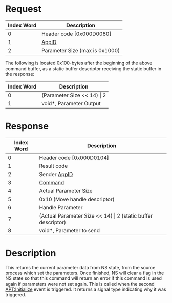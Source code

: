 # Request

| Index Word | Description                                    |
|------------|------------------------------------------------|
| 0          | Header code \[0x000D0080\]                     |
| 1          | [AppID](NS_and_APT_Services#AppIDs "wikilink") |
| 2          | Parameter Size (max is 0x1000)                 |

The following is located 0x100-bytes after the beginning of the above
command buffer, as a static buffer descriptor receiving the static
buffer in the response:

| Index Word | Description                   |
|------------|-------------------------------|
| 0          | (Parameter Size \<\< 14) \| 2 |
| 1          | void\*, Parameter Output      |

# Response

| Index Word | Description                                                     |
|------------|-----------------------------------------------------------------|
| 0          | Header code \[0x000D0104\]                                      |
| 1          | Result code                                                     |
| 2          | Sender [AppID](NS_and_APT_Services#AppIDs "wikilink")           |
| 3          | [Command](NS_and_APT_Services#Command "wikilink")               |
| 4          | Actual Parameter Size                                           |
| 5          | 0x10 (Move handle descriptor)                                   |
| 6          | Handle Parameter                                                |
| 7          | (Actual Parameter Size \<\< 14) \| 2 (static buffer descriptor) |
| 8          | void\*, Parameter to send                                       |

# Description

This returns the current parameter data from NS state, from the source
process which set the parameters. Once finished, NS will clear a flag in
the NS state so that this command will return an error if this command
is used again if parameters were not set again. This is called when the
second [<APT:Initialize>](APT:Initialize "wikilink") event is triggered.
It returns a signal type indicating why it was triggered.